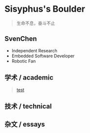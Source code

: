 Sisyphus's Boulder
==============
> 生命不息，奋斗不止

## SvenChen
- Independent Research
- Embedded Software Developer
- Robotic Fan

## 学术 / academic

> [test](academic/example.md)

## 技术 / technical

## 杂文 / essays